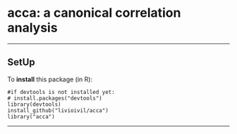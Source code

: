 
# acca: **a** **c**anonical **c**orrelation **a**nalysis


* * *

## SetUp

To **install** this package (in R):

    #if devtools is not installed yet: 
    # install.packages("devtools") 
    library(devtools)
    install_github("livioivil/acca")
    library("acca")
* * *

